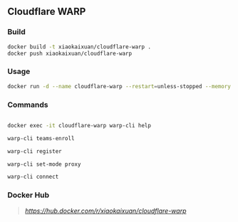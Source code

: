 ## Cloudflare WARP

### Build
```bash
docker build -t xiaokaixuan/cloudflare-warp .
docker push xiaokaixuan/cloudflare-warp
```

### Usage

```bash
docker run -d --name cloudflare-warp --restart=unless-stopped --memory 256m --cpus 1 xiaokaixuan/cloudflare-warp
```

### Commands
```bash

docker exec -it cloudflare-warp warp-cli help

warp-cli teams-enroll

warp-cli register

warp-cli set-mode proxy

warp-cli connect

```

### Docker Hub
> *https://hub.docker.com/r/xiaokaixuan/cloudflare-warp*

